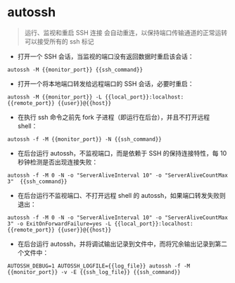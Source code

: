 # autossh

> 运行、监视和重启 SSH 连接
> 会自动重连，以保持端口传输通道的正常运转可以接受所有的 ssh 标记

- 打开一个 SSH 会话，当监视的端口没有返回数据时重启该会话：

`autossh -M {{monitor_port}} {{ssh_command}}`

- 打开一个将本地端口转发给远程端口的 SSH 会话，必要时重启：

`autossh -M {{monitor_port}} -L {{local_port}}:localhost:{{remote_port}} {{user}}@{{host}}`

- 在执行 ssh 命令之前先 fork 子进程（即运行在后台），并且不打开远程 shell：

`autossh -f -M {{monitor_port}} -N {{ssh_command}}`

- 在后台运行 autossh，不监视端口，而是依赖于 SSH 的保持连接特性，每 10 秒钟检测是否出现连接失败：

`autossh -f -M 0 -N -o "ServerAliveInterval 10" -o "ServerAliveCountMax 3"  {{ssh_command}}`

- 在后台运行不监视端口、不打开远程 shell 的 autossh，如果端口转发失败则退出：

`autossh -f -M 0 -N -o "ServerAliveInterval 10" -o "ServerAliveCountMax 3" -o ExitOnForwardFailure=yes -L {{local_port}}:localhost:{{remote_port}} {{user}}@{{host}}`

- 在后台运行 autossh，并将调试输出记录到文件中，而将冗余输出记录到第二个文件中：

`AUTOSSH_DEBUG=1 AUTOSSH_LOGFILE={{log_file}} autossh -f -M {{monitor_port}} -v -E {{ssh_log_file}} {{ssh_command}}`

[#]: contributors: ([琳小梁]，[王兴宇，Linux 中國]，[张益兴])